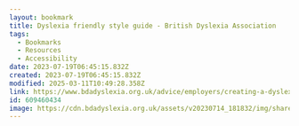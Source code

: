 ```yaml
---
layout: bookmark
title: Dyslexia friendly style guide - British Dyslexia Association
tags:
  - Bookmarks
  - Resources
  - Accessibility
date: 2023-07-19T06:45:15.832Z
created: 2023-07-19T06:45:15.832Z
modified: 2025-03-11T10:49:28.358Z
link: https://www.bdadyslexia.org.uk/advice/employers/creating-a-dyslexia-friendly-workplace/dyslexia-friendly-style-guide
id: 609460434
image: https://cdn.bdadyslexia.org.uk/assets/v20230714_181832/img/share-square.png
---
```

